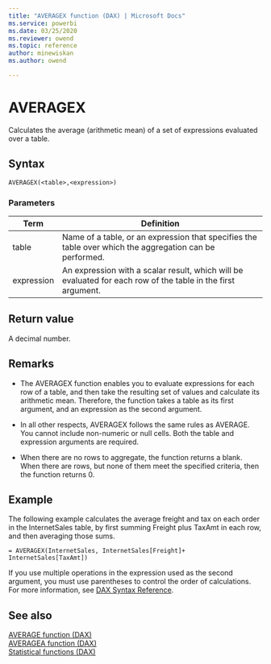 ```yaml
---
title: "AVERAGEX function (DAX) | Microsoft Docs"
ms.service: powerbi 
ms.date: 03/25/2020
ms.reviewer: owend
ms.topic: reference
author: minewiskan
ms.author: owend

---
```

# AVERAGEX

Calculates the average (arithmetic mean) of a set of expressions evaluated over a table.  
  
## Syntax  
  
```dax
AVERAGEX(<table>,<expression>)  
```
  
### Parameters  
  
|Term|Definition|  
|--------|--------------|  
|table|Name of a table, or an expression that specifies the table over which the aggregation can be performed.|  
|expression|An expression with a scalar result, which will be evaluated for each row of the table in the first argument.|  
  
## Return value

A decimal number.  
  
## Remarks

- The AVERAGEX function enables you to evaluate expressions for each row of a table, and then take the resulting set of values and calculate its arithmetic mean. Therefore, the function takes a table as its first argument, and an expression as the second argument.  
  
- In all other respects, AVERAGEX follows the same rules as AVERAGE. You cannot include non-numeric or null cells. Both the table and expression arguments are required.  
  
- When there are no rows to aggregate, the function returns a blank.  When there are rows, but none of them meet the specified criteria, then the function returns 0.  
  
## Example

The following example calculates the average freight and tax on each order in the InternetSales table, by first summing Freight plus TaxAmt in each row, and then averaging those sums.  
  
```dax
= AVERAGEX(InternetSales, InternetSales[Freight]+ InternetSales[TaxAmt])  
```

If you use multiple operations in the expression used as the second argument, you must use parentheses to control the order of calculations. For more information, see [DAX Syntax Reference](dax-syntax-reference.md).  
  
## See also

[AVERAGE function &#40;DAX&#41;](average-function-dax.md)  
[AVERAGEA function &#40;DAX&#41;](averagea-function-dax.md)  
[Statistical functions &#40;DAX&#41;](statistical-functions-dax.md)  
